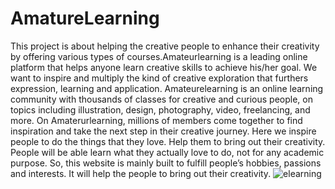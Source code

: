 # AmatureLearning
This project is about helping the creative people to enhance their creativity by 
offering various types of courses.Amateurlearning is a leading online platform that 
helps anyone learn creative skills to achieve his/her goal. We want to inspire and 
multiply the kind of creative exploration that furthers expression, learning and 
application.
    Amateurelearning is an online learning community with thousands of 
classes for creative and curious people, on topics including illustration, design, 
photography, video, freelancing, and more. On Amaterurlearning, millions of 
members come together to find inspiration and take the next step in their creative 
journey. Here we inspire people to do the things that they love. Help them to bring out 
their creativity. People will be able learn what they actually love to do, not for any 
academic purpose. So, this website is mainly built to fulfill people’s hobbies, passions 
and interests. It will help the people to bring out their creativity. 
![elearning](https://user-images.githubusercontent.com/62103596/225211417-83c0e7ea-cd33-4aec-9671-f0679f16348b.PNG)
